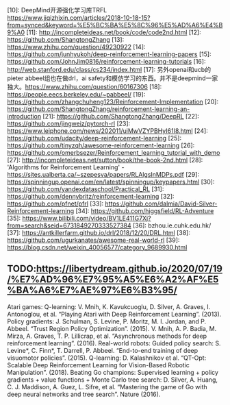 

<!--
 * @version:
 * @Author:  StevenJokess https://github.com/StevenJokess
 * @Date: 2020-10-19 18:56:46
 * @LastEditors:  StevenJokess https://github.com/StevenJokess
 * @LastEditTime: 2020-12-27 17:18:26
 * @Description:
 * @TODO::
 * @Reference:
-->

[1]: https://stepneverstop.github.io/rl-rough-reading.html
[2]: https://stepneverstop.github.io/%E5%BC%BA%E5%8C%96%E5%AD%A6%E4%B9%A0.html
[3]: https://github.com/RITCHIEHuang/DeepRL_Algorithms
[4]: http://rail.eecs.berkeley.edu/deeprlcourse/
[5]: https://github.com/berkeleydeeprlcourse/homework_fall2020
[6]: https://blog.csdn.net/gsww404/article/details/103074046
[7]: https://github.com/NeuronDance/DeepRL/tree/master/A-Guide-Resource-For-DeepRL
[8]: https://news.berkeley.edu/2015/05/21/deep-learning-robot-masters-skills-via-trial-and-error/
[9]: https://gym.openai.com/docs/
[10]: DeepMind开源强化学习库TRFL https://www.jiqizhixin.com/articles/2018-10-18-15?from=synced&keyword=%E5%BC%BA%E5%8C%96%E5%AD%A6%E4%B9%A0
[11]: http://incompleteideas.net/book/code/code2nd.html
[12]: https://github.com/ShangtongZhang
[13]: https://www.zhihu.com/question/49230922
[14]: https://github.com/junhyukoh/deep-reinforcement-learning-papers
[15]: https://github.com/JohnJim0816/reinforcement-learning-tutorials
[16]: http://web.stanford.edu/class/cs234/index.html
[17]: 另外openai和ucb的pieter abbeel组也在做drl，ai safety和模仿学习的东西。并不是deepmind一家独大。https://www.zhihu.com/question/60167306
[18]: https://people.eecs.berkeley.edu/~pabbeel/
[19]: https://github.com/zhangchuheng123/Reinforcement-Implementation
[20]: https://github.com/ShangtongZhang/reinforcement-learning-an-introduction
[21]: https://github.com/ShangtongZhang/DeepRL
[22]: https://github.com/jingweiz/pytorch-rl
[23]: https://www.leiphone.com/news/202011/uiMwVZYPBHyI61I8.html
[24]: https://github.com/udacity/deep-reinforcement-learning
[25]: https://github.com/tinyzqh/awesome-reinforcement-learning
[26]: https://github.com/omerbsezer/Reinforcement_learning_tutorial_with_demo
[27]: http://incompleteideas.net/sutton/book/the-book-2nd.html
[28]: 'Algorithms for Reinforcement Learning' - https://sites.ualberta.ca/~szepesva/papers/RLAlgsInMDPs.pdf
[29]: https://spinningup.openai.com/en/latest/spinningup/keypapers.html
[30]: https://github.com/yandexdataschool/Practical_RL
[31]: https://github.com/dennybritz/reinforcement-learning
[32]: https://github.com/pfnet/pfrl
[33]: https://github.com/dalmia/David-Silver-Reinforcement-learning
[34]: https://github.com/higgsfield/RL-Adventure
[35]: https://www.bilibili.com/video/BV1LE411G7Xj?from=search&seid=6731849270333527384
[36]: bzhou.ie.cuhk.edu.hk/
[37]: https://antkillerfarm.github.io/drl/2018/12/20/DRL.html
[38]: https://github.com/ugurkanates/awesome-real-world-rl
[39]: https://blog.csdn.net/weixin_40056577/category_9689930.html

TODO:https://libertydream.github.io/2020/07/19/%E7%AD%96%E7%95%A5%E6%A2%AF%E5%BA%A6%E7%AE%97%E6%B3%95/
---
Atari games: Q-learning: V. Mnih, K. Kavukcuoglu, D. Silver, A. Graves, I. Antonoglou, et al. “Playing Atari with Deep Reinforcement Learning”. (2013). Policy gradients: J. Schulman, S. Levine, P. Moritz, M. I. Jordan, and P. Abbeel. “Trust Region Policy Optimization”. (2015). V. Mnih, A. P. Badia, M. Mirza, A. Graves, T. P. Lillicrap, et al. “Asynchronous methods for deep reinforcement learning”. (2016).
Real-world robots: Guided policy search: S. Levine*, C. Finn*, T. Darrell, P. Abbeel. “End-to-end training of deep visuomotor policies”. (2015). Q-learning: D. Kalashnikov et al. “QT-Opt: Scalable Deep Reinforcement Learning for Vision-Based Robotic Manipulation”. (2018).
Beating Go champions: Supervised learning + policy gradients + value functions + Monte Carlo tree search: D. Silver, A. Huang, C. J. Maddison, A. Guez, L. Sifre, et al. “Mastering the game of Go with deep neural networks and tree search”. Nature (2016).
